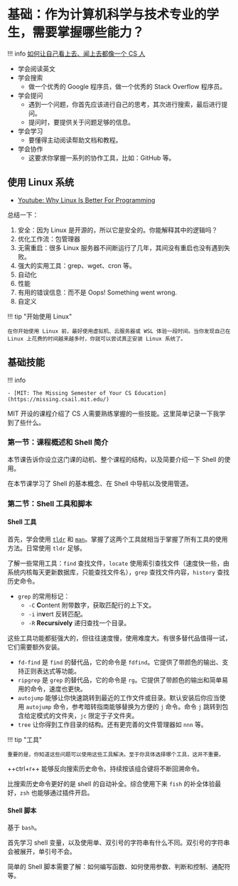 # 基础：作为计算机科学与技术专业的学生，需要掌握哪些能力？

<!-- prettier-ignore-start -->
!!! info 
    [如何让自己看上去、闻上去都像一个 CS 人](https://blog.hobbitqia.cc/p/5948019b.html)
<!-- prettier-ignore-end -->

-   学会阅读英文
-   学会搜索
    -   做一个优秀的 Google 程序员，做一个优秀的 Stack Overflow 程序员。
-   学会提问
    -   遇到一个问题，你首先应该进行自己的思考，其次进行搜索，最后进行提问。
    -   提问时，要提供关于问题足够的信息。
-   学会学习
    -   要懂得主动阅读帮助文档和教程。
-   学会协作
    -   这要求你掌握一系列的协作工具，比如：GitHub 等。

## 使用 Linux 系统

- [Youtube: Why Linux Is Better For Programming](https://youtu.be/otDOHt_Jges)

总结一下：

1. 安全：因为 Linux 是开源的，所以它是安全的。你能解释其中的逻辑吗？
2. 优化工作流：包管理器
3. 无需重启：很多 Linux 服务器不间断运行了几年，其间没有重启也没有遇到失败。
4. 强大的实用工具：grep、wget、cron 等。
5. 自动化
6. 性能
7. 有用的错误信息：而不是 Oops! Something went wrong.
8. 自定义

<!-- prettier-ignore-start -->
!!! tip "开始使用 Linux"

    在你开始使用 Linux 前，最好使用虚拟机、云服务器或 WSL 体验一段时间。当你发现自己在 Linux 上花费的时间越来越多时，你就可以尝试真正安装 Linux 系统了。
<!-- prettier-ignore-end -->

## 基础技能

<!-- prettier-ignore-start -->
!!! info

    - [MIT: The Missing Semester of Your CS Education](https://missing.csail.mit.edu/)
<!-- prettier-ignore-end -->

MIT 开设的课程介绍了 CS 人需要熟练掌握的一些技能。这里简单记录一下我学到了些什么。

### 第一节：课程概述和 Shell 简介

本节课告诉你设立这门课的动机、整个课程的结构，以及简要介绍一下 Shell 的使用。

在本节课学习了 Shell 的基本概念、在 Shell 中导航以及使用管道。

### 第二节：Shell 工具和脚本

#### Shell 工具

首先，学会使用 [`tldr`](linux/LinuxUtility.md#tldr) 和 [`man`](linux/LinuxBasic.md#man)。掌握了这两个工具就相当于掌握了所有工具的使用方法。日常使用 `tldr` 足够。

了解一些常用工具：`find` 查找文件，`locate` 使用索引查找文件（速度快一些，由系统内核每天更新数据库，只能查找文件名），`grep` 查找文件内容，`history` 查找历史命令。

- `grep` 的常用标记：
    - `-C` **C**ontent 附带数字，获取匹配行的上下文。
    - `-i` in**v**ert 反转匹配。
    - `-R` **Recursively** 递归查找一个目录。

这些工具功能都挺强大的，但往往速度慢，使用难度大。有很多替代品值得一试，它们需要额外安装。

- `fd-find` 是 `find` 的替代品，它的命令是 `fdfind`。它提供了带颜色的输出、支持正则表达式等功能。
- `ripgrep` 是 `grep` 的替代品，它的命令是 `rg`。它提供了带颜色的输出和简单易用的命令，速度也更快。
- `autojump` 能够让你快速跳转到最近的工作文件或目录。默认安装后你应当使用 `autojump` 命令，参考暗转指南能够替换为方便的 `j` 命令。命令 `j` 跳转到包含给定模式的文件夹，`jc` 限定于子文件夹。
- `tree` 让你得到工作目录的结构。还有更完善的文件管理器如 `nnn` 等。

<!-- prettier-ignore-start -->
!!! tip "工具"
    
    重要的是，你知道这些问题可以使用这些工具解决。至于你具体选择哪个工具，这并不重要。
<!-- prettier-ignore-end -->

++ctrl+r++ 能够反向搜索历史命令。持续按该组合键将不断回溯命令。

比搜索历史命令更好的是 shell 的自动补全。综合使用下来 `fish` 的补全体验最好，`zsh` 也能够通过插件开启。

#### Shell 脚本

基于 `bash`。

首先学习 shell 变量，以及使用单、双引号的字符串有什么不同。双引号的字符串会被展开，单引号不会。

简单的 Shell 脚本需要了解：如何编写函数、如何使用参数、判断和控制、通配符等。
